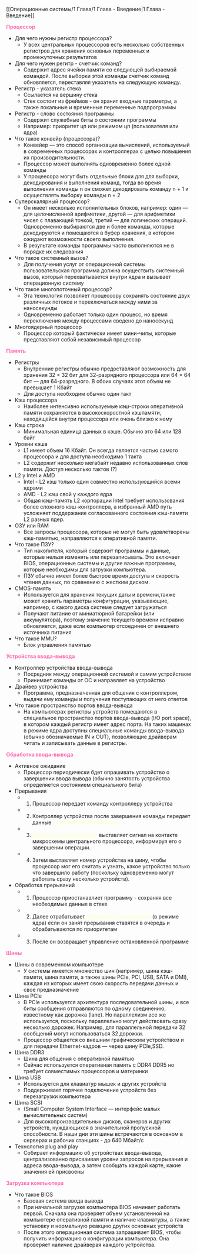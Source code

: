 [[Операционные системы/1 Глава/1 Глава - Введение|1 Глава - Введение]]

<span style="color:HotPink;font-weight:bold;">Процессор</span>

- Для чего нужны регистр процессора?
	- У всех центральных процессоров есть несколько собственных регистров для хранения основных переменных и промежуточных результатов
- Для чего нужен регитр - счетчик команд?
	- Cодержит адрес ячейки памяти со следующей выбираемой командой. После выборки этой команды счетчик команд обновляется, переставляя указатель на следующую команду.
- Регистр - указатель стека 
	- Ссылается на вершину стека 
	- Стек состоит из фреймов - он хранит входные параметры, а также локальные и временные переменные подпрограммы
- Регистр - слово состояния программы
	- Содержит служебные биты о состоянии программы
	- Например: приоритет цп или режимом цп (пользователя или ядра)
- Что такое конвейр (процессора)?
	- Конвейер — это способ организации вычислений, используемый в современных процессорах и контроллерах с целью повышения их производительности.
	- Процессор может выполнять одновременно более одной команды
	- У процеесора могут быть отдельные блоки для для выборки, декодирования и выполнения команд, тогда во время выполнения команды n он сможет декодировать команду n + 1 и осуществлять выборку команды n + 2
- Суперскалярный процессор? 
	- Он имеет несколько исполнительных блоков, например: один — для целочисленной арифметики, другой — для арифметики чисел с плавающей точкой, третий — для логических операций. Одновременно выбираются две и более команды, которые декодируются и помещаются в буфер хранения, в котором ожидают возможности своего выполнения.
	- В результате команды программы часто выполняются не в порядке их следования
- Что такое системный вызов?
	- Для получения услуг от операционной системы пользовательская программа должна осуществить системный вызов, который перехватывается внутри ядра и вызывает операционную систему
- Что такое многопоточный процессор?
	- Эта технология позволяет процессору сохранять состояние двух различных потоков и переключаться между ними за наносекунды
	- Одновременно работает только один процесс, но время переключения между процессами сведено до наносекунд
- Многоядерный процессор
	- Процессор который фактически имеет мини-чипы, которые представляют собой независимый процессор

<span style="color:HotPink;font-weight:bold;">Память</span>

- Регистры
	- Внутренние регистры обычно предоставляют возможность для хранения 32 × 32 бит для 32-разрядного процессора или 64 × 64 бит — для 64-разрядного. В обоих случаях этот объем не превышает 1 Кбайт
	- Для доступа необходим обычно один такт
- Кэш процессора
	- Наиболее интенсивно используемые кэш-строки оперативной памяти сохраняются в высокоскоростной кэшпамяти, находящейся внутри процессора или очень близко к нему
- Кэш строка
	- Минимальная единица данных в кэше. Обычно это 64 или 128 байт
- Уровни кэша
	- L1 имеет объем 16 Кбайт. Он всегда является частью самого процессора и для доступа необходимо 1 такта
	- L2 содержит несколько мегабайт недавно использованных слов памяти. Доступ несколько тактов (?)
- L2 у Intel и AMD
	- Intel - L2 кэш только один совместно использующийся всеми ядрами
	- AMD - L2 кэш свой у каждого ядра
	- Общая кэш-память L2 корпорации Intel требует использования более сложного кэш-контроллера, а избранный AMD путь усложняет поддержание согласованного состояния кэш-памяти L2 разных ядер.
- ОЗУ или RAM
	- Все запросы процессора, которые не могут быть удовлетворены кэш-памятью, направляются к оперативной памяти. 
- Что такое ПЗУ?
	- Тип накопителя, который содержит программы и данные, которые нельзя изменять или перезаписывать. Это включает BIOS, операционные системы и другие важные программы, которые необходимы для загрузки компьютера.
	- ПЗУ обычно имеет более быстрое время доступа и скорость чтения данных, по сравнению с жестким диском.
- CMOS-память
	- Используется для хранения текущих даты и времени,также может хранить параметры конфигурации, указывающие, например, с какого диска системе следует загружаться
	- Получают питание от миниатюрной батарейки (или аккумулятора), поэтому значение текущего времени исправно обновляется, даже если компьютер отсоединен от внешнего источника питания
- Что такое MMU? 
	- Блок управления памятью

<span style="color:HotPink;font-weight:bold;">Устройства ввода-вывода</span>

- Контроллер устройства ввода-вывода
	- Посредник между операционной системой и самим устройством
	- Принимает команды от OC и направляет на устройство
- Драйвер устройства
	 - Программа, предназначенная для общения с контроллером, выдачи ему команды и получения поступающих от него ответов
- Что такое пространство портов ввода-вывода
	- На компьютерах регистры устройств помещаются в специальное пространство портов ввода-вывода (I/O port space), в котором каждый регистр имеет адрес порта. На таких машинах в режиме ядра доступны специальные команды ввода-вывода (обычно обозначаемые IN и OUT), позволяющие драйверам читать и записывать данные в регистры.

<span style="color:HotPink;font-weight:bold;">Обработка ввода-вывода</span>

- Активное ожидание
	- Процессор периодически бдет опрашивать устройство о завершении ввода вывода (обычно занятость устройства определяется состоянием специального бита)
- Прерывания
	- 1) Процессор передает команду контроллеру устройства
	- 2) Контроллер устройства после завершения команды передает данные <span style="color:#FFFFD2;font-weight:bold;">контроллеру прерываний</span>
	- 3) <span style="color:#FFFFD2;font-weight:bold;">Контроллер прерываний</span>  выставляет сигнал на контакте микросхемы центрального процессора, информируя его о завершении операции.  
	- 4) Затем выставляет номер устройства на шину, чтобы процессор мог его считать и узнать, какое устройство только что завершило работу (поскольку одновременно могут работать сразу несколько устройств).
- Обработка прерываний
	- 1) Процессор приостанавлиет программу - сохраняя все необходимые данные в стеке  
	- 2) Далее отрабатывает  <span style="color:#FFFFD2;font-weight:bold;">обработчик прерываний</span> (в режиме ядра) если он занят прерывания ставятся в очередь и обрабатываются по приоритетам
	- 3) После он возвращает управление остановленной программе

<span style="color:HotPink;font-weight:bold;">Шины</span>

- Шины в современном компьютере
	- У  системы имеется множество шин (например, шина кэш-памяти, шина памяти, а также шины PCIe, PCI, USB, SATA и DMI), каждая из которых имеет свою скорость передачи данных и свое предназначение
- Шина PCIe
	- В  PCIe используется архитектура последовательной шины, и все биты сообщения отправляются по одному соединению, известному как дорожка (lane).  Но параллелизм все же используется, поскольку параллельно могут действовать сразу несколько дорожек. Например, для параллельной передачи 32 сообщений могут использоваться 32 дорожки.
	- Процессор общается со внешним графическим устройством и для передачи Ethernet-кадров — через шину PCIe,SSD.
- Шина DDR3
	- Шина для общения с оперативной памятью
	- Сейчас используется оперативная память с DDR4 DDR5 но требует совместимых процессоров и материнки
- Шина USB
	- Используется для клавиатур мышек и других устройств
	- Поддерживает горячее подключение устройств без перезагрузки компьютера
- Шина SCSI 
	- (Small Computer System Interface — интерфейс малых вычислительных систем)
	- Для высокопроизводительных дисков, сканеров и других устройств, нуждающихся в значительной пропускной способности. В наши дни эти шины встречаются в основном в серверах и рабочих станциях - до 640 Мбайт/с
- Технология plug and play
	- Собирает информацию об устройствах ввода-вывода, централизованно присваивая уровни запросов на прерывания и адреса ввода-вывода, а затем сообщать каждой карте, какие значения ей присвоены

<span style="color:HotPink;font-weight:bold;">Загрузка компьютера</span>

- Что такое BIOS 
	- Базовая система ввода вывода
	- При начальной загрузке компьютера BIOS начинает работать первой. Сначала она проверяет объем установленной на компьютере оперативной памяти и наличие клавиатуры, а также установку и нормальную реакцию других основных устройств
	- После этого операционная система запрашивает BIOS, чтобы получить информацию о конфигурации компьютера. Она проверяет наличие драйверая каждого устройства.


